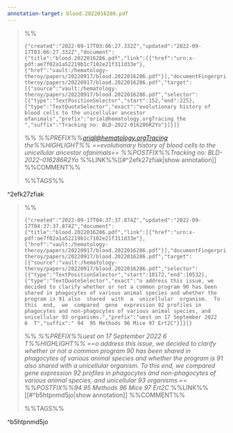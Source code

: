 ```yaml
---
annotation-target: blood.2022016286.pdf
---
```



>%%
>```annotation-json
>{"created":"2022-09-17T03:06:27.332Z","updated":"2022-09-17T03:06:27.332Z","document":{"title":"blood.2022016286.pdf","link":[{"href":"urn:x-pdf:ae7f02a1a52219b1c7102e21f311d33e"},{"href":"vault:/hematology-theroy/papers/20220917/blood.2022016286.pdf"}],"documentFingerprint":"ae7f02a1a52219b1c7102e21f311d33e"},"uri":"vault:/hematology-theroy/papers/20220917/blood.2022016286.pdf","target":[{"source":"vault:/hematology-theroy/papers/20220917/blood.2022016286.pdf","selector":[{"type":"TextPositionSelector","start":152,"end":225},{"type":"TextQuoteSelector","exact":"evolutionary history of blood cells to the unicellular ancestor ofanimals","prefix":"orial@hematology.orgTracing the ","suffix":"Tracking no: BLD-2022-016286R2Yo"}]}]}
>```
>%%
>*%%PREFIX%%orial@hematology.orgTracing the%%HIGHLIGHT%% ==evolutionary history of blood cells to the unicellular ancestor ofanimals== %%POSTFIX%%Tracking no: BLD-2022-016286R2Yo*
>%%LINK%%[[#^2efk27zfiak|show annotation]]
>%%COMMENT%%
>
>%%TAGS%%
>
^2efk27zfiak


>%%
>```annotation-json
>{"created":"2022-09-17T04:37:37.874Z","updated":"2022-09-17T04:37:37.874Z","document":{"title":"blood.2022016286.pdf","link":[{"href":"urn:x-pdf:ae7f02a1a52219b1c7102e21f311d33e"},{"href":"vault:/hematology-theroy/papers/20220917/blood.2022016286.pdf"}],"documentFingerprint":"ae7f02a1a52219b1c7102e21f311d33e"},"uri":"vault:/hematology-theroy/papers/20220917/blood.2022016286.pdf","target":[{"source":"vault:/hematology-theroy/papers/20220917/blood.2022016286.pdf","selector":[{"type":"TextPositionSelector","start":10172,"end":10532},{"type":"TextQuoteSelector","exact":"o address this issue, we decided to clarify whether or not a common program 90 has been shared in phagocytes of various animal species and whether the program is 91 also  shared  with  a  unicellular  organism.  To  this  end,  we  compared  gene  expression 92 profiles in phagocytes and non-phagocytes of various animal species, and unicellular 93 organisms.","prefix":"uest on 17 September 2022   6  T","suffix":" 94  95 Methods 96 Mice 97 Ert2C"}]}]}
>```
>%%
>*%%PREFIX%%uest on 17 September 2022   6  T%%HIGHLIGHT%% ==o address this issue, we decided to clarify whether or not a common program 90 has been shared in phagocytes of various animal species and whether the program is 91 also  shared  with  a  unicellular  organism.  To  this  end,  we  compared  gene  expression 92 profiles in phagocytes and non-phagocytes of various animal species, and unicellular 93 organisms.== %%POSTFIX%%94  95 Methods 96 Mice 97 Ert2C*
>%%LINK%%[[#^b5htpnmd5jo|show annotation]]
>%%COMMENT%%
>
>%%TAGS%%
>
^b5htpnmd5jo
